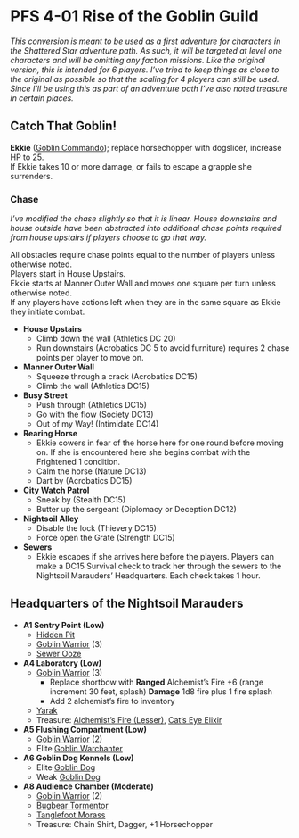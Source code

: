 # PFS 4-01 Rise of the Goblin Guild

_This conversion is meant to be used as a first adventure for characters in the Shattered Star adventure path.  As such, it will be targeted at level one characters and will be omitting any faction missions.  Like the original version, this is intended for 6 players.  I’ve tried to keep things as close to the original as possible so that the scaling for 4 players can still be used.  Since I’ll be using this as part of an adventure path I’ve also noted treasure in certain places._


## Catch That Goblin!

**Ekkie** ([Goblin Commando](https://2e.aonprd.com/Monsters.aspx?ID=233)); replace horsechopper with dogslicer, increase HP to 25.<br>
If Ekkie takes 10 or more damage, or fails to escape a grapple she surrenders.

### Chase

_I’ve modified the chase slightly so that it is linear.  House downstairs and house outside have been abstracted into additional chase points required from house upstairs if players choose to go that way._

All obstacles require chase points equal to the number of players unless otherwise noted.<br>
Players start in House Upstairs.<br>
Ekkie starts at Manner Outer Wall and moves one square per turn unless otherwise noted.<br>
If any players have actions left when they are in the same square as Ekkie they initiate combat.<br>

* **House Upstairs**
    * Climb down the wall (Athletics DC 20)
    * Run downstairs (Acrobatics DC 5 to avoid furniture) requires 2 chase points per player to move on.
* **Manner Outer Wall**
    * Squeeze through a crack (Acrobatics DC15)
    * Climb the wall (Athletics DC15)
* **Busy Street**
    * Push through (Athletics DC15)
    * Go with the flow (Society DC13)
    * Out of my Way! (Intimidate DC14)
* **Rearing Horse**
    * Ekkie cowers in fear of the horse here for one round before moving on.  If she is encountered here she begins combat with the Frightened 1 condition.
    * Calm the horse (Nature DC13)
    * Dart by (Acrobatics DC15)
* **City Watch Patrol**
    * Sneak by (Stealth DC15)
    * Butter up the sergeant (Diplomacy or Deception DC12)
* **Nightsoil Alley**
    * Disable the lock (Thievery DC15)
    * Force open the Grate (Strength DC15)
* **Sewers**
    * Ekkie escapes if she arrives here before the players. Players can make a DC15 Survival check to track her through the sewers to the Nightsoil Marauders’ Headquarters.  Each check takes 1 hour.

## Headquarters of the Nightsoil Marauders

* **A1 Sentry Point (Low)**
    * [Hidden Pit](https://2e.aonprd.com/Hazards.aspx?ID=1)
    * [Goblin Warrior](https://2e.aonprd.com/Monsters.aspx?ID=232) (3)
    * [Sewer Ooze](https://2e.aonprd.com/Monsters.aspx?ID=320)
* **A4 Laboratory (Low)**
    * [Goblin Warrior](https://2e.aonprd.com/Monsters.aspx?ID=232) (3)
        * Replace shortbow with **Ranged** Alchemist’s Fire +6 (range increment 30 feet, splash) **Damage** 1d8 fire plus 1 fire splash
        * Add 2 alchemist’s fire to inventory
    * [Yarak](https://monster.pf2.tools/v/Vx0LRw0Q)
    * Treasure: [Alchemist’s Fire (Lesser)](https://2e.aonprd.com/Equipment.aspx?ID=75), [Cat’s Eye Elixir](https://2e.aonprd.com/Equipment.aspx?ID=85)
* **A5 Flushing Compartment (Low)**
    * [Goblin Warrior](https://2e.aonprd.com/Monsters.aspx?ID=232) (2)
    * Elite [Goblin Warchanter](https://2e.aonprd.com/Monsters.aspx?ID=235)
* **A6 Goblin Dog Kennels (Low)**
    * Elite [Goblin Dog](https://2e.aonprd.com/Monsters.aspx?ID=236) 
    * Weak [Goblin Dog](https://2e.aonprd.com/Monsters.aspx?ID=236) 
* **A8 Audience Chamber (Moderate)**
    * [Goblin Warrior](https://2e.aonprd.com/Monsters.aspx?ID=232) (2)
    * [Bugbear Tormentor](https://2e.aonprd.com/Monsters.aspx?ID=59)
    * [Tanglefoot Morass](https://template.pf2.tools/v/Y3dl1LJJ)
    * Treasure: Chain Shirt, Dagger, +1 Horsechopper